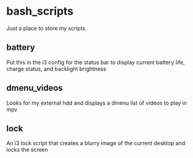 # bash_scripts
Just a place to store my scripts.

## battery
Put this in the i3 config for the status bar to display current battery life, charge status, and backlight brightness

## dmenu_videos
Looks for my external hdd and displays a dmenu list of videos to play in mpv

## lock
An i3 lock script that creates a blurry image of the current desktop and locks the screen
